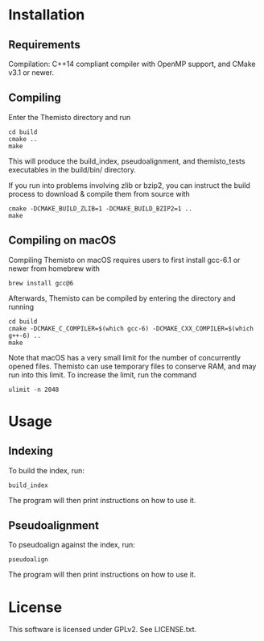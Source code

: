 # Installation
## Requirements
Compilation: C++14 compliant compiler with OpenMP support, and CMake v3.1 or newer.

## Compiling
Enter the Themisto directory and run

	cd build
	cmake ..
    make

This will produce the build\_index, pseudoalignment, and
themisto\_tests executables in the build/bin/ directory.

If you run into problems involving zlib or bzip2, you can instruct the
build process to download & compile them from source with

	cmake -DCMAKE_BUILD_ZLIB=1 -DCMAKE_BUILD_BZIP2=1 ..
	make

## Compiling on macOS
Compiling Themisto on macOS requires users to first install gcc-6.1 or
newer from homebrew with

	brew install gcc@6

Afterwards, Themisto can be compiled by entering the directory and running

	cd build
	cmake -DCMAKE_C_COMPILER=$(which gcc-6) -DCMAKE_CXX_COMPILER=$(which g++-6) ..
	make

Note that macOS has a very small limit for the number of concurrently
opened files. Themisto can use temporary files to conserve RAM, and
may run into this limit. To increase the limit, run the command

	ulimit -n 2048

# Usage
## Indexing
To build the index, run:

    build_index

The program will then print instructions on how to use it.

## Pseudoalignment
To pseudoalign against the index, run:

    pseudoalign

The program will then print instructions on how to use it.

# License

This software is licensed under GPLv2. See LICENSE.txt.

